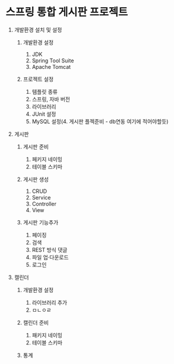 # 스프링 통합 게시판 프로젝트

1. 개발환경 설치 및 설정
	1. 개발환경 설정
		1. JDK
		2. Spring Tool Suite
		3. Apache Tomcat
		
	2. 프로젝트 설정
		1. 템플릿 종류
		2. 스프링, 자바 버전
		3. 라이브러리 
		4. JUnit 설정
		5. MySQL 설정(4. 게시판 플젝준비 - db연동 여기에 적어야할듯)

2. 게시판
	1. 게시판 준비
		1. 페키지 네이밍
		2. 테이블 스키마
		
	2. 게시판 생성
		1. CRUD
		2. Service
		3. Controller
		4. View
		
	3. 게시판 기능추가
		1. 페이징
		2. 검색
		3. REST 방식 댓글
		4. 파일 업·다운로드
		5. 로그인
3. 캘린더
	1. 개발환경 설정
		1. 라이브러리 추가
		2. ㅁㄴㅇㄹ
		
	2. 캘린더 준비
		1. 패키지 네이밍
		2. 테이블 스키마
		
	3. 통계
